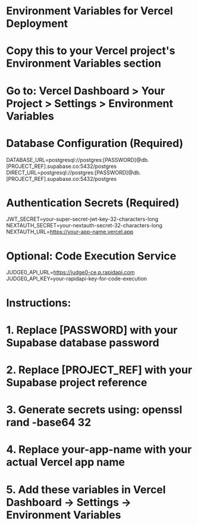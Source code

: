 # Environment Variables for Vercel Deployment

# Copy this to your Vercel project's Environment Variables section
# Go to: Vercel Dashboard > Your Project > Settings > Environment Variables

# Database Configuration (Required)
DATABASE_URL=postgresql://postgres:[PASSWORD]@db.[PROJECT_REF].supabase.co:5432/postgres
DIRECT_URL=postgresql://postgres:[PASSWORD]@db.[PROJECT_REF].supabase.co:5432/postgres

# Authentication Secrets (Required)
JWT_SECRET=your-super-secret-jwt-key-32-characters-long
NEXTAUTH_SECRET=your-nextauth-secret-32-characters-long
NEXTAUTH_URL=https://your-app-name.vercel.app

# Optional: Code Execution Service
JUDGE0_API_URL=https://judge0-ce.p.rapidapi.com
JUDGE0_API_KEY=your-rapidapi-key-for-code-execution

# Instructions:
# 1. Replace [PASSWORD] with your Supabase database password
# 2. Replace [PROJECT_REF] with your Supabase project reference
# 3. Generate secrets using: openssl rand -base64 32
# 4. Replace your-app-name with your actual Vercel app name
# 5. Add these variables in Vercel Dashboard → Settings → Environment Variables
